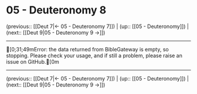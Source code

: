 # 05 - Deuteronomy 8

(previous:: [[Deut 7|← 05 - Deuteronomy 7]]) | (up:: [[05 - Deuteronomy]]) | (next:: [[Deut 9|05 - Deuteronomy 9 →]])

***
[0;31;49mError: the data returned from BibleGateway is empty, so stopping. Please check your usage, and if still a problem, please raise an issue on GitHub.[0m

***

(previous:: [[Deut 7|← 05 - Deuteronomy 7]]) | (up:: [[05 - Deuteronomy]]) | (next:: [[Deut 9|05 - Deuteronomy 9 →]])
